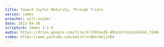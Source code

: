 ```yaml
---
title: Toward Joyful Maturity, Through Trials
series: james
preacher: will-snyder
date: 2023-04-30
scripture: James 1:1-4
audio: https://drive.google.com/file/d/1h8VavZ6-W9So1VrhnS1okSb4X_32ABrF/view
video: https://www.youtube.com/watch?v=QOwrmGjjVO4
---
```

